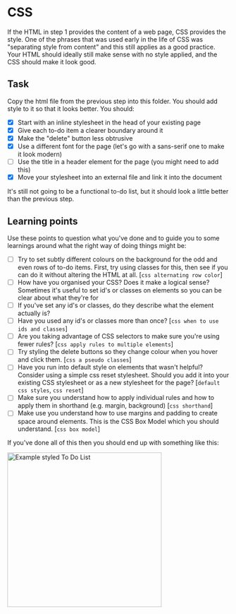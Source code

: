 # CSS

If the HTML in step 1 provides the content of a web page, CSS provides the style. One of the phrases that was used early in the life of CSS was "separating style from content" and this still applies as a good practice. Your HTML should ideally still make sense with no style applied, and the CSS should make it look good.

## Task

Copy the html file from the previous step into this folder. You should add style to it so that it looks better. You should:

- [x] Start with an inline stylesheet in the head of your existing page
- [x] Give each to-do item a clearer boundary around it
- [x] Make the "delete" button less obtrusive
- [x] Use a different font for the page (let's go with a sans-serif one to make it look modern)
- [ ] Use the title in a header element for the page (you might need to add this)
- [x] Move your stylesheet into an external file and link it into the document

It's still not going to be a functional to-do list, but it should look a little better than the previous step.

## Learning points

Use these points to question what you've done and to guide you to some learnings around what the right way of doing things might be:

- [ ] Try to set subtly different colours on the background for the odd and even rows of to-do items. First, try using classes for this, then see if you can do it without altering the HTML at all. [`css alternating row color`]
- [ ] How have you organised your CSS? Does it make a logical sense? Sometimes it's useful to set id's or classes on elements so you can be clear about what they're for
- [ ] If you've set any id's or classes, do they describe what the element actually is?
- [ ] Have you used any id's or classes more than once? [`css when to use ids and classes`]
- [ ] Are you taking advantage of CSS selectors to make sure you're using fewer rules? [`css apply rules to multiple elements`]
- [ ] Try styling the delete buttons so they change colour when you hover and click them. [`css a pseudo classes`]
- [ ] Have you run into default style on elements that wasn't helpful? Consider using a simple css reset stylesheet. Should you add it into your existing CSS stylesheet or as a new stylesheet for the page? [`default css styles`, `css reset`]
- [ ] Make sure you understand how to apply individual rules and how to apply them in shorthand (e.g. margin, background) [`css shorthand`]
- [ ] Make use you understand how to use margins and padding to create space around elements. This is the CSS Box Model which you should understand. [`css box model`]

If you've done all of this then you should end up with something like this:

<img src="example.png" width="350" alt="Example styled To Do List">
